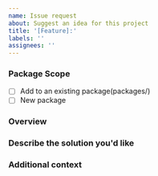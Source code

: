 ```yaml
---
name: Issue request
about: Suggest an idea for this project
title: '[Feature]:'
labels: ''
assignees: ''
---
```


### **Package Scope**

- [ ] Add to an existing package(packages/)
- [ ] New package

### **Overview**

### **Describe the solution you'd like**

### **Additional context**
